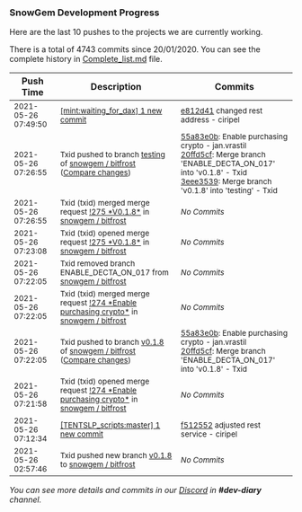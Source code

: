 
### SnowGem Development Progress

Here are the last 10 pushes to the projects we are currently working.

There is a total of 4743 commits since 20/01/2020. You can see the complete history in
 [Complete_list.md](Complete_list.md) file.

| Push Time | Description | Commits |
| --- | --- | --- |
| <sub>2021-05-26 07:49:50</sub> | <sub>[[mint:waiting\_for\_dax] 1 new commit](https://github.com/TENTSLP/mint/commit/e812d4104cc25b703d668cc5358def0a6a0429ad)</sub> | <sub>[e812d41](https://github.com/TENTSLP/mint/commit/e812d4104cc25b703d668cc5358def0a6a0429ad) changed rest address - ciripel</sub> |
| <sub>2021-05-26 07:26:55</sub> | <sub>Txid pushed to branch [testing](https://gitlab.com/snowgem/bitfrost/commits/testing) of [snowgem / bitfrost](https://gitlab.com/snowgem/bitfrost) ([Compare changes](https://gitlab.com/snowgem/bitfrost/compare/465a1a788e1abc50c0fe9082eac120c5e3225e28...3eee3539175aa1f7db4cfd0f170244ba7ed5d5c2))</sub> | <sub>[55a83e0b](https://gitlab.com/snowgem/bitfrost/-/commit/55a83e0b99f292610a951156c21e6fb4f57115e9): Enable purchasing crypto - jan.vrastil<br>[20ffd5cf](https://gitlab.com/snowgem/bitfrost/-/commit/20ffd5cfa40065d38505e43422ac408fdecc753b): Merge branch 'ENABLE_DECTA_ON_017' into 'v0.1.8' - Txid<br>[3eee3539](https://gitlab.com/snowgem/bitfrost/-/commit/3eee3539175aa1f7db4cfd0f170244ba7ed5d5c2): Merge branch 'v0.1.8' into 'testing' - Txid</sub> |
| <sub>2021-05-26 07:26:55</sub> | <sub>Txid (txid) merged merge request [\!275 \*V0\.1\.8\*](https://gitlab.com/snowgem/bitfrost/-/merge_requests/275) in [snowgem / bitfrost](https://gitlab.com/snowgem/bitfrost)</sub> | <sub>_No Commits_</sub> |
| <sub>2021-05-26 07:23:08</sub> | <sub>Txid (txid) opened merge request [\!275 \*V0\.1\.8\*](https://gitlab.com/snowgem/bitfrost/-/merge_requests/275) in [snowgem / bitfrost](https://gitlab.com/snowgem/bitfrost)</sub> | <sub>_No Commits_</sub> |
| <sub>2021-05-26 07:22:05</sub> | <sub>Txid removed branch ENABLE_DECTA_ON_017 from [snowgem / bitfrost](https://gitlab.com/snowgem/bitfrost)</sub> | <sub>_No Commits_</sub> |
| <sub>2021-05-26 07:22:05</sub> | <sub>Txid (txid) merged merge request [\!274 \*Enable purchasing crypto\*](https://gitlab.com/snowgem/bitfrost/-/merge_requests/274) in [snowgem / bitfrost](https://gitlab.com/snowgem/bitfrost)</sub> | <sub>_No Commits_</sub> |
| <sub>2021-05-26 07:22:05</sub> | <sub>Txid pushed to branch [v0\.1\.8](https://gitlab.com/snowgem/bitfrost/commits/v0.1.8) of [snowgem / bitfrost](https://gitlab.com/snowgem/bitfrost) ([Compare changes](https://gitlab.com/snowgem/bitfrost/compare/465a1a788e1abc50c0fe9082eac120c5e3225e28...20ffd5cfa40065d38505e43422ac408fdecc753b))</sub> | <sub>[55a83e0b](https://gitlab.com/snowgem/bitfrost/-/commit/55a83e0b99f292610a951156c21e6fb4f57115e9): Enable purchasing crypto - jan.vrastil<br>[20ffd5cf](https://gitlab.com/snowgem/bitfrost/-/commit/20ffd5cfa40065d38505e43422ac408fdecc753b): Merge branch 'ENABLE_DECTA_ON_017' into 'v0.1.8' - Txid</sub> |
| <sub>2021-05-26 07:21:58</sub> | <sub>Txid (txid) opened merge request [\!274 \*Enable purchasing crypto\*](https://gitlab.com/snowgem/bitfrost/-/merge_requests/274) in [snowgem / bitfrost](https://gitlab.com/snowgem/bitfrost)</sub> | <sub>_No Commits_</sub> |
| <sub>2021-05-26 07:12:34</sub> | <sub>[[TENTSLP_scripts:master] 1 new commit](https://github.com/ciripel/TENTSLP_scripts/commit/f512552a2855b04d329fbe28496b6d72f5953719)</sub> | <sub>[f512552](https://github.com/ciripel/TENTSLP_scripts/commit/f512552a2855b04d329fbe28496b6d72f5953719) adjusted rest service - ciripel</sub> |
| <sub>2021-05-26 02:57:46</sub> | <sub>Txid pushed new branch [v0\.1\.8](https://gitlab.com/snowgem/bitfrost/commits/v0.1.8) to [snowgem / bitfrost](https://gitlab.com/snowgem/bitfrost)</sub> | <sub>_No Commits_</sub> |

_You can see more details and commits in our [Discord](https://discord.gg/zumGnbg) in **#dev-diary** channel._
